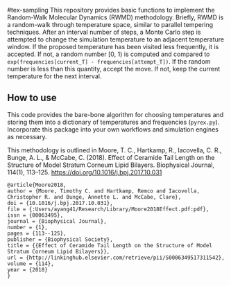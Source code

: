 #tex-sampling
This repository provides basic functions to implement the Random-Walk Molecular Dynamics (RWMD) methodology.
Briefly, RWMD is a random-walk through temperature space, similar to parallel tempering techniques.
After an interval number of steps, a Monte Carlo step is attempted to change the simulation temperature to an adjacent temperature window. If the proposed temperature has been visited less frequently, it is accepted. If not, a random number [0, 1) is computed and compared to `exp(frequencies[current_T] - frequencies[attempt_T])`. If the random number is less than this quantity, accept the move. If not, keep the current temperature for the next interval.

## How to use
This code provides the bare-bone algorithm for choosing temperatures and storing them into a dictionary of temperatures and frequencies (`pyrex.py`). Incorporate this package into your own workflows and simulation engines as necessary.

This methodology is outlined in 
Moore, T. C., Hartkamp, R., Iacovella, C. R., Bunge, A. L., & McCabe, C. (2018). Effect of Ceramide Tail Length on the Structure of Model Stratum Corneum Lipid Bilayers. Biophysical Journal, 114(1), 113–125. https://doi.org/10.1016/j.bpj.2017.10.031
```
@article{Moore2018,
author = {Moore, Timothy C. and Hartkamp, Remco and Iacovella, Christopher R. and Bunge, Annette L. and McCabe, Clare},
doi = {10.1016/j.bpj.2017.10.031},
file = {:Users/ayang41/Research/Library/Moore2018Effect.pdf:pdf},
issn = {00063495},
journal = {Biophysical Journal},
number = {1},
pages = {113--125},
publisher = {Biophysical Society},
title = {{Effect of Ceramide Tail Length on the Structure of Model Stratum Corneum Lipid Bilayers}},
url = {http://linkinghub.elsevier.com/retrieve/pii/S0006349517311542},
volume = {114},
year = {2018}
}
```
